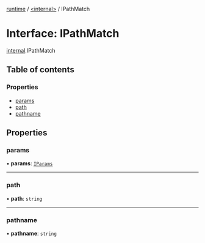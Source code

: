 [runtime](../overview.md) / [<internal\>](../modules/internal_.md) / IPathMatch

# Interface: IPathMatch

[internal](../modules/internal_.md).IPathMatch

## Table of contents

### Properties

- [params](internal_.IPathMatch.md#params)
- [path](internal_.IPathMatch.md#path)
- [pathname](internal_.IPathMatch.md#pathname)

## Properties

### params

• **params**: [`IParams`](../overview.md#iparams)

___

### path

• **path**: `string`

___

### pathname

• **pathname**: `string`
